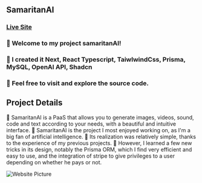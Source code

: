 ## SamaritanAI

### [Live Site](https://samaritanai.vercel.app)




### 🌟 Welcome to my project samaritanAI! 
### 🚀 I created it Next, React Typescript, TaiwlwindCss, Prisma, MySQL, OpenAI API, Shadcn 
### 🌟 Feel free to visit and explore the source code.

## Project Details

📌 SamaritanAI is a PaaS that allows you to generate images, videos, sound, code and text according to your needs, with a beautiful and intuitive interface.
📌 SamaritanAI is the project I most enjoyed working on, as I'm a big fan of artificial intelligence. 
📌 Its realization was relatively simple, thanks to the experience of my previous projects. 
📌 However, I learned a few new tricks in its design, notably the Prisma ORM, which I find very efficient and easy to use, and the integration of stripe to give privileges to a user depending on whether he pays or not.


![Website Picture](https://github.com/JFiaga/samaritanAI/assets/119431457/fde7cfed-4dc5-4a82-9acf-9cf914d5d488)
